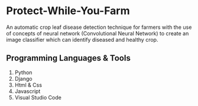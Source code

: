 # Protect-While-You-Farm
An automatic crop leaf disease detection technique for farmers with the use of concepts of neural network (Convolutional Neural Network) to create an image classifier which can identify diseased and healthy crop. 

## Programming Languages & Tools
1. Python
2. Django
3. Html & Css
4. Javascript
5. Visual Studio Code
